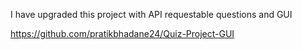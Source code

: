 I have upgraded this project with API requestable questions and GUI

https://github.com/pratikbhadane24/Quiz-Project-GUI